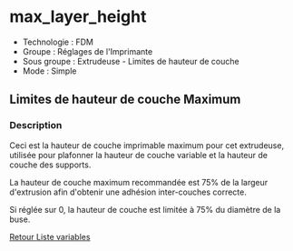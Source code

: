 # max_layer_height

* Technologie : FDM
* Groupe : Réglages de l'Imprimante
* Sous groupe : Extrudeuse - Limites de hauteur de couche
* Mode : Simple

## Limites de hauteur de couche Maximum

### Description

Ceci est la hauteur de couche imprimable maximum pour cet extrudeuse,  utilisée pour plafonner la hauteur de couche variable et la hauteur de couche des supports.

La hauteur de couche maximum recommandée est 75% de la largeur d'extrusion afin d'obtenir une adhésion inter-couches correcte.

Si réglée sur 0, la hauteur de couche est limitée à 75% du diamètre de la buse.


[Retour Liste variables](variable_list.md)